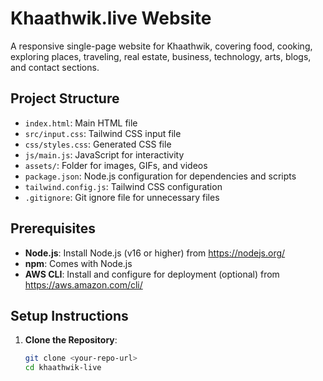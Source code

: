 # Khaathwik.live Website

A responsive single-page website for Khaathwik, covering food, cooking, exploring places, traveling, real estate, business, technology, arts, blogs, and contact sections.

## Project Structure
- `index.html`: Main HTML file
- `src/input.css`: Tailwind CSS input file
- `css/styles.css`: Generated CSS file
- `js/main.js`: JavaScript for interactivity
- `assets/`: Folder for images, GIFs, and videos
- `package.json`: Node.js configuration for dependencies and scripts
- `tailwind.config.js`: Tailwind CSS configuration
- `.gitignore`: Git ignore file for unnecessary files

## Prerequisites
- **Node.js**: Install Node.js (v16 or higher) from https://nodejs.org/
- **npm**: Comes with Node.js
- **AWS CLI**: Install and configure for deployment (optional) from https://aws.amazon.com/cli/

## Setup Instructions
1. **Clone the Repository**:
   ```bash
   git clone <your-repo-url>
   cd khaathwik-live
